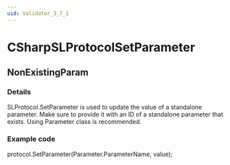 ```yaml
---
uid: Validator_3_7_1
---
```


# CSharpSLProtocolSetParameter

## NonExistingParam

<!-- Description, Properties, ... sections are auto-generated. -->
<!-- REPLACE ME AUTO-GENERATION -->

### Details

SLProtocol.SetParameter is used to update the value of a standalone parameter.
Make sure to provide it with an ID of a standalone parameter that exists.
Using Parameter class is recommended.

### Example code

protocol.SetParameter(Parameter.ParameterName, value);
